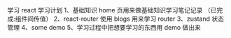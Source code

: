 学习 react 学习计划
1、基础知识
home 页用来做基础知识学习笔记记录
（已完成:组件间传值）
2、react-router 使用
blogs 用来学习 router
3、zustand 状态管理
4、some demo
5、学习过程中把想要学习的东西用 demo 做出来
